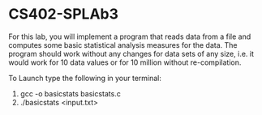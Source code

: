 # CS402-SPLAb3
For this lab, you will implement a program that reads data from a file and computes some basic statistical analysis measures for the data.  The program should work without any changes for data sets of any size, i.e. it would work for 10 data values or for 10 million without re-compilation. 

To Launch type the following in your terminal:

1. gcc -o basicstats basicstats.c
2. ./basicstats <input.txt>
